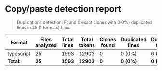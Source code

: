 <!-- textlint-disable -->

# Copy/paste detection report

> Duplications detection: Found 0 exact clones with 0(0%) duplicated lines in 25 (1 formats) files.

| Format     | Files analyzed | Total lines | Total tokens | Clones found | Duplicated lines | Duplicated tokens |
| ---------- | -------------- | ----------- | ------------ | ------------ | ---------------- | ----------------- |
| typescript | 25             | 1593        | 12903        | 0            | 0 (0%)           | 0 (0%)            |
| **Total:** | **25**         | **1593**    | **12903**    | **0**        | **0 (0%)**       | **0 (0%)**        |
